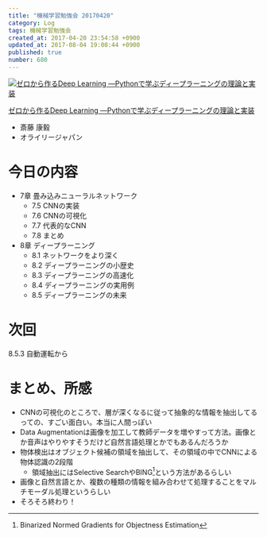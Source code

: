 ```yaml
---
title: "機械学習勉強会 20170420"
category: Log
tags: 機械学習勉強会
created_at: 2017-04-20 23:54:58 +0900
updated_at: 2017-08-04 19:08:44 +0900
published: true
number: 680
---
```


<div class="asin">
<div class="asin-image"><a href="https://www.amazon.co.jp/exec/obidos/ASIN/4873117585/nownabe0c-22/" rel="nofollow noopener" target="_blank"><img src="http://images-jp.amazon.com/images/P/4873117585.09._SL160_.jpg" alt="ゼロから作るDeep Learning ―Pythonで学ぶディープラーニングの理論と実装" title="ゼロから作るDeep Learning ―Pythonで学ぶディープラーニングの理論と実装"></a></div>
<div class="asin-detail">
<p><a href="https://www.amazon.co.jp/exec/obidos/ASIN/4873117585/nownabe0c-22/" rel="nofollow noopener" target="_blank">ゼロから作るDeep Learning ―Pythonで学ぶディープラーニングの理論と実装</a></p>
<ul>
<li>斎藤 康毅</li>
<li>オライリージャパン</li>
</ul>
</div>

<p></p>
</div>

# 今日の内容
* 7章 畳み込みニューラルネットワーク
    * 7.5 CNNの実装
    * 7.6 CNNの可視化
    * 7.7 代表的なCNN
    * 7.8 まとめ
* 8章 ディープラーニング
    * 8.1 ネットワークをより深く
    * 8.2 ディープラーニングの小歴史
    * 8.3 ディープラーニングの高速化
    * 8.4 ディープラーニングの実用例
    * 8.5 ディープラーニングの未来

# 次回
8.5.3 自動運転から

# まとめ、所感
* CNNの可視化のところで、層が深くなるに従って抽象的な情報を抽出してるっての、すごい面白い。本当に人間っぽい
* Data Augmentationは画像を加工して教師データを増やすって方法。画像とか音声はやりやすそうだけど自然言語処理とかでもあるんだろうか
* 物体検出はオブジェクト候補の領域を抽出して、その領域の中でCNNによる物体認識の2段階
    * 領域抽出にはSelective SearchやBING[^1]という方法があるらしい
* 画像と自然言語とか、複数の種類の情報を組み合わせて処理することをマルチモーダル処理というらしい
* そろそろ終わり！

[^1]: Binarized Normed Gradients for Objectness Estimation
